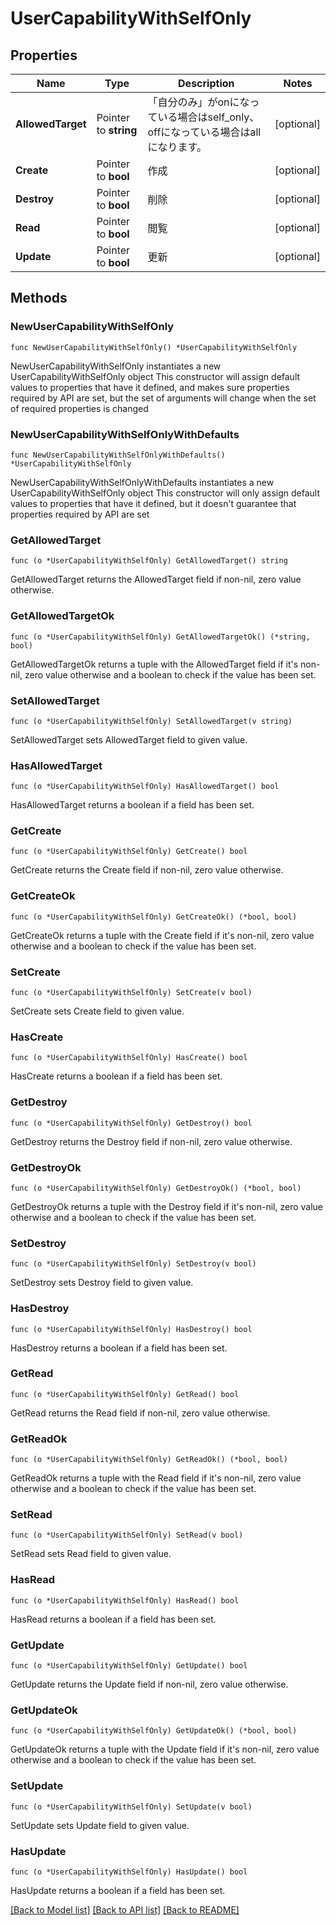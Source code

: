 # UserCapabilityWithSelfOnly

## Properties

Name | Type | Description | Notes
------------ | ------------- | ------------- | -------------
**AllowedTarget** | Pointer to **string** | 「自分のみ」がonになっている場合はself_only、offになっている場合はallになります。 | [optional] 
**Create** | Pointer to **bool** | 作成 | [optional] 
**Destroy** | Pointer to **bool** | 削除 | [optional] 
**Read** | Pointer to **bool** | 閲覧 | [optional] 
**Update** | Pointer to **bool** | 更新 | [optional] 

## Methods

### NewUserCapabilityWithSelfOnly

`func NewUserCapabilityWithSelfOnly() *UserCapabilityWithSelfOnly`

NewUserCapabilityWithSelfOnly instantiates a new UserCapabilityWithSelfOnly object
This constructor will assign default values to properties that have it defined,
and makes sure properties required by API are set, but the set of arguments
will change when the set of required properties is changed

### NewUserCapabilityWithSelfOnlyWithDefaults

`func NewUserCapabilityWithSelfOnlyWithDefaults() *UserCapabilityWithSelfOnly`

NewUserCapabilityWithSelfOnlyWithDefaults instantiates a new UserCapabilityWithSelfOnly object
This constructor will only assign default values to properties that have it defined,
but it doesn't guarantee that properties required by API are set

### GetAllowedTarget

`func (o *UserCapabilityWithSelfOnly) GetAllowedTarget() string`

GetAllowedTarget returns the AllowedTarget field if non-nil, zero value otherwise.

### GetAllowedTargetOk

`func (o *UserCapabilityWithSelfOnly) GetAllowedTargetOk() (*string, bool)`

GetAllowedTargetOk returns a tuple with the AllowedTarget field if it's non-nil, zero value otherwise
and a boolean to check if the value has been set.

### SetAllowedTarget

`func (o *UserCapabilityWithSelfOnly) SetAllowedTarget(v string)`

SetAllowedTarget sets AllowedTarget field to given value.

### HasAllowedTarget

`func (o *UserCapabilityWithSelfOnly) HasAllowedTarget() bool`

HasAllowedTarget returns a boolean if a field has been set.

### GetCreate

`func (o *UserCapabilityWithSelfOnly) GetCreate() bool`

GetCreate returns the Create field if non-nil, zero value otherwise.

### GetCreateOk

`func (o *UserCapabilityWithSelfOnly) GetCreateOk() (*bool, bool)`

GetCreateOk returns a tuple with the Create field if it's non-nil, zero value otherwise
and a boolean to check if the value has been set.

### SetCreate

`func (o *UserCapabilityWithSelfOnly) SetCreate(v bool)`

SetCreate sets Create field to given value.

### HasCreate

`func (o *UserCapabilityWithSelfOnly) HasCreate() bool`

HasCreate returns a boolean if a field has been set.

### GetDestroy

`func (o *UserCapabilityWithSelfOnly) GetDestroy() bool`

GetDestroy returns the Destroy field if non-nil, zero value otherwise.

### GetDestroyOk

`func (o *UserCapabilityWithSelfOnly) GetDestroyOk() (*bool, bool)`

GetDestroyOk returns a tuple with the Destroy field if it's non-nil, zero value otherwise
and a boolean to check if the value has been set.

### SetDestroy

`func (o *UserCapabilityWithSelfOnly) SetDestroy(v bool)`

SetDestroy sets Destroy field to given value.

### HasDestroy

`func (o *UserCapabilityWithSelfOnly) HasDestroy() bool`

HasDestroy returns a boolean if a field has been set.

### GetRead

`func (o *UserCapabilityWithSelfOnly) GetRead() bool`

GetRead returns the Read field if non-nil, zero value otherwise.

### GetReadOk

`func (o *UserCapabilityWithSelfOnly) GetReadOk() (*bool, bool)`

GetReadOk returns a tuple with the Read field if it's non-nil, zero value otherwise
and a boolean to check if the value has been set.

### SetRead

`func (o *UserCapabilityWithSelfOnly) SetRead(v bool)`

SetRead sets Read field to given value.

### HasRead

`func (o *UserCapabilityWithSelfOnly) HasRead() bool`

HasRead returns a boolean if a field has been set.

### GetUpdate

`func (o *UserCapabilityWithSelfOnly) GetUpdate() bool`

GetUpdate returns the Update field if non-nil, zero value otherwise.

### GetUpdateOk

`func (o *UserCapabilityWithSelfOnly) GetUpdateOk() (*bool, bool)`

GetUpdateOk returns a tuple with the Update field if it's non-nil, zero value otherwise
and a boolean to check if the value has been set.

### SetUpdate

`func (o *UserCapabilityWithSelfOnly) SetUpdate(v bool)`

SetUpdate sets Update field to given value.

### HasUpdate

`func (o *UserCapabilityWithSelfOnly) HasUpdate() bool`

HasUpdate returns a boolean if a field has been set.


[[Back to Model list]](../README.md#documentation-for-models) [[Back to API list]](../README.md#documentation-for-api-endpoints) [[Back to README]](../README.md)


